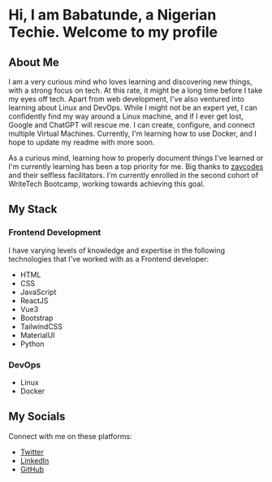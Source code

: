 # Hi, I am Babatunde, a Nigerian Techie. Welcome to my profile

## About Me

I am a very curious mind who loves learning and discovering new things, with a strong focus on tech. At this rate, it might be a long time before I take my eyes off tech. Apart from web development, I've also ventured into learning about Linux and DevOps. While I might not be an expert yet, I can confidently find my way around a Linux machine, and if I ever get lost, Google and ChatGPT will rescue me. I can create, configure, and connect multiple Virtual Machines. Currently, I'm learning how to use Docker, and I hope to update my readme with more soon.

As a curious mind, learning how to properly document things I've learned or I'm currently learning has been a top priority for me. Big thanks to [zaycodes](https://twitter.com/zaycodes) and their selfless facilitators. I'm currently enrolled in the second cohort of WriteTech Bootcamp, working towards achieving this goal.

## My Stack

### Frontend Development

I have varying levels of knowledge and expertise in the following technologies that I've worked with as a Frontend developer:
- HTML
- CSS
- JavaScript
- ReactJS
- Vue3
- Bootstrap
- TailwindCSS
- MaterialUI
- Python

### DevOps

- Linux
- Docker

## My Socials

Connect with me on these platforms:
- [Twitter](https://twitter.com/yungzeeofcodes)
- [LinkedIn](https://linkedin.com/in/ogunbiyi-babatunde)
- [GitHub](https://github.com/yungzeeongit)
